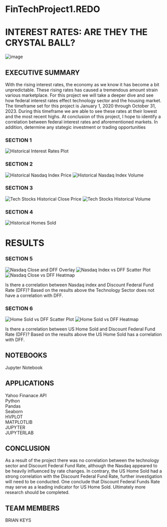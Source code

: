 # FinTechProject1.REDO

# INTEREST RATES: ARE THEY THE CRYSTAL BALL?

![image](https://github.com/apeontherun/Project1.REDO/assets/28538519/2974c3ce-fb9e-4c51-a275-a0b56188a243)


## EXECUTIVE SUMMARY
With the rising interest rates, the economy as we know it has become a bit unpredictable. These rising rates has caused a tremendous amount strain various marketplace. For this project we will take a deeper dive and see how federal interest rates effect technology sector and the housing market. The timeframe set for this project is January 1, 2020 through October 31, 2023. During this timeframe we are able to see these rates at their lowest and the most recent highs.  At conclusion of this project, I hope to identify a correlation between federal interest rates and aforementioned markets.  In addition, determine any stategic investment or trading opportunities


### SECTION 1 
![Historical Interest Rates Plot](https://github.com/apeontherun/Project1.REDO/assets/28538519/7882ecd1-7aae-4b63-9af6-0293fddc6516)

### SECTION 2 
![Historical Nasdaq Index Price](https://github.com/apeontherun/Project1.REDO/assets/28538519/79426146-3a67-474c-b314-120a58c832ed)
![Historical Nasdaq Index Volume](https://github.com/apeontherun/Project1.REDO/assets/28538519/102b3800-c5c8-4fa6-8033-4b5156a4d671)

### SECTION 3 
![Tech Stocks Historical Close Price](https://github.com/apeontherun/Project1.REDO/assets/28538519/522f667f-2b92-42ae-80f1-6c414808bd40)
![Tech Stocks Historical Volume](https://github.com/apeontherun/Project1.REDO/assets/28538519/2f47e302-aae4-47df-b110-61b8b28491e1)

### SECTION 4
![Historical Homes Sold](https://github.com/apeontherun/Project1.REDO/assets/28538519/1adb5ef2-1283-4bba-8223-5ae5704b1663)

# RESULTS
### SECTION 5 
![Nasdaq Close and DFF Overlay](https://github.com/apeontherun/Project1.REDO/assets/28538519/1dd566cd-637c-44cf-996d-11ff3bbe4263)
![Nasdaq Index vs DFF Scatter Plot](https://github.com/apeontherun/Project1.REDO/assets/28538519/a9f12a3f-c289-4e2b-92db-017c54dc0667)
![Nasdaq Close vs DFF Heatmap](https://github.com/apeontherun/Project1.REDO/assets/28538519/c3cb6c38-8a88-406f-9d38-4042121e0b2d)

Is there a correlation between Nasdaq index and Discount Federal Fund Rate (DFF)?
Based on the results above the Technology Sector does not have a correlation with DFF.

### SECTION 6 
![Home Sold vs DFF Scatter Plot](https://github.com/apeontherun/Project1.REDO/assets/28538519/3b226d6a-e2f9-4bad-a9f3-d61fd3b38f89)
![Home Sold vs DFF Heatmap](https://github.com/apeontherun/Project1.REDO/assets/28538519/1061c28e-772e-453d-b2fc-d412750ae490)

Is there a correlation between US Home Sold and Discount Federal Fund Rate (DFF)?
Based on the results above the US Home Sold has a correlation with DFF.

## NOTEBOOKS
Jupyter Notebook

## APPLICATIONS
Yahoo Finanace API\
Python\
Pandas\
Seaborn\
HVPLOT\
MATPLOTLIB\
JUPYTER\
JUPYTERLAB

## CONCLUSION
As a result of the project there was no correlation between the technology sector and Discount Federal Fund Rate, although the Nasdaq appeared to be heavily influenced by rate changes. In contrary, the US Home Sold had a strong correlation with the Discount Federal Fund Rate, further investigation will need to be conducted.  One conclude that Discount Federal Funds Rate may serve as a leading indicator for US Home Sold. Ultimately more research should be completed.

## TEAM MEMBERS
BRIAN KEYS

